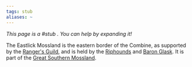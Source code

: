 ```yaml
---
tags: stub
aliases: ~
---
```


*This page is a #stub . You can help by expanding it!*

The Eastlick Mossland is the eastern border of the Combine, as supported by the [Ranger's Guild](..\..\..\About%20People\Non-Nation%20Entities\Coalition%20City\Guilds%20of%20Coalition\Ranger's%20Guild.md), and is held by the [Riphounds](..\..\..\About%20People\Nations\The%20Democratic%20Combine%20of%20Peoples\Factions\Riphounds.md) and [Baron Glask](..\..\..\..\..\..\Game%20Notes\NPCs\ala%20Alaturmen\High%20Power\Barons%20of%20Combine%20NPCs\Baron%20Glask.md). It is part of the [Great Southern Mossland](Great%20Southern%20Mossland.md).
